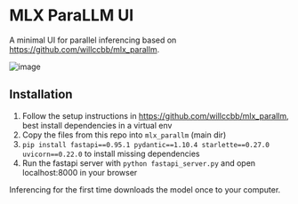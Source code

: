# MLX ParaLLM UI
A minimal UI for parallel inferencing based on https://github.com/willccbb/mlx_parallm.

![image](https://github.com/do-me/mlx_parallm_ui/assets/47481567/6d43145c-5922-4332-944c-91de7cd684ff)

## Installation 

1. Follow the setup instructions in https://github.com/willccbb/mlx_parallm, best install dependencies in a virtual env
2. Copy the files from this repo into `mlx_parallm` (main dir) 
3. `pip install fastapi==0.95.1 pydantic==1.10.4 starlette==0.27.0 uvicorn==0.22.0` to install missing dependencies
4. Run the fastapi server with `python fastapi_server.py` and open localhost:8000 in your browser

Inferencing for the first time downloads the model once to your computer.



